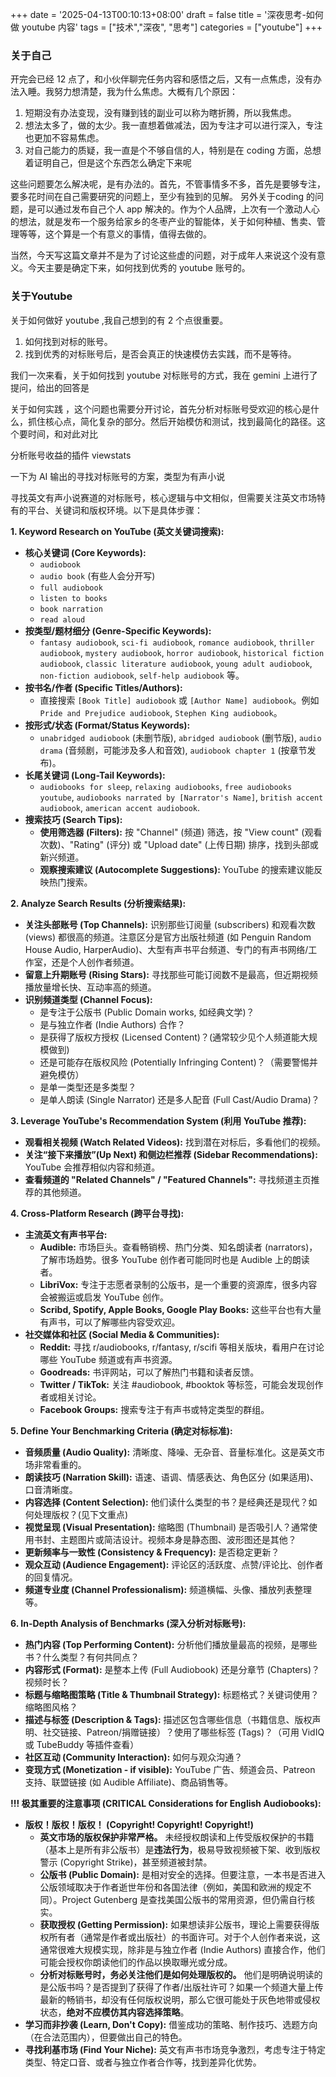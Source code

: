 +++
date = '2025-04-13T00:10:13+08:00'
draft = false
title = '深夜思考-如何做 youtube 内容'
tags = ["技术","深夜", "思考"]
categories = ["youtube"]
+++


### 关于自己
开完会已经 12 点了，和小伙伴聊完任务内容和感悟之后，又有一点焦虑，没有办法入睡。我努力想清楚，我为什么焦虑。大概有几个原因：

1. 短期没有办法变现，没有赚到钱的副业可以称为瞎折腾，所以我焦虑。
2. 想法太多了，做的太少。我一直想着做减法，因为专注才可以进行深入，专注也更加不容易焦虑。
3. 对自己能力的质疑，我一直是个不够自信的人，特别是在 coding 方面，总想着证明自己，但是这个东西怎么确定下来呢

这些问题要怎么解决呢，是有办法的。首先，不管事情多不多，首先是要够专注，要多花时间在自己需要研究的问题上，至少有独到的见解。
另外关于coding 的问题，是可以通过发布自己个人 app 解决的。作为个人品牌，上次有一个激动人心的想法，就是发布一个服务给家乡的冬枣产业的智能体，关于如何种植、售卖、管理等等，这个算是一个有意义的事情，值得去做的。

当然，今天写这篇文章并不是为了讨论这些虚的问题，对于成年人来说这个没有意义。今天主要是确定下来，如何找到优秀的 youtube 账号的。

### 关于Youtube
  关于如何做好 youtube ,我自己想到的有 2 个点很重要。
  
  1. 如何找到对标的账号。
  2. 找到优秀的对标账号后，是否会真正的快速模仿去实践，而不是等待。

  我们一次来看，关于如何找到 youtube 对标账号的方式，我在 gemini 上进行了提问，给出的回答是

  关于如何实践 ，这个问题也需要分开讨论，首先分析对标账号受欢迎的核心是什么，抓住核心点，简化复杂的部分。然后开始模仿和测试，找到最简化的路径。这个要时间，和对此对比

  分析账号收益的插件  viewstats


  一下为 AI 输出的寻找对标账号的方案，类型为有声小说



寻找英文有声小说赛道的对标账号，核心逻辑与中文相似，但需要关注英文市场特有的平台、关键词和版权环境。以下是具体步骤：

**1. Keyword Research on YouTube (英文关键词搜索):**

*   **核心关键词 (Core Keywords):**
    *   `audiobook`
    *   `audio book` (有些人会分开写)
    *   `full audiobook`
    *   `listen to books`
    *   `book narration`
    *   `read aloud`
*   **按类型/题材细分 (Genre-Specific Keywords):**
    *   `fantasy audiobook`, `sci-fi audiobook`, `romance audiobook`, `thriller audiobook`, `mystery audiobook`, `horror audiobook`, `historical fiction audiobook`, `classic literature audiobook`, `young adult audiobook`, `non-fiction audiobook`, `self-help audiobook` 等。
*   **按书名/作者 (Specific Titles/Authors):**
    *   直接搜索 `[Book Title] audiobook` 或 `[Author Name] audiobook`。例如 `Pride and Prejudice audiobook`, `Stephen King audiobook`。
*   **按形式/状态 (Format/Status Keywords):**
    *   `unabridged audiobook` (未删节版), `abridged audiobook` (删节版), `audio drama` (音频剧，可能涉及多人和音效), `audiobook chapter 1` (按章节发布)。
*   **长尾关键词 (Long-Tail Keywords):**
    *   `audiobooks for sleep`, `relaxing audiobooks`, `free audiobooks youtube`, `audiobooks narrated by [Narrator's Name]`, `british accent audiobook`, `american accent audiobook`.
*   **搜索技巧 (Search Tips):**
    *   **使用筛选器 (Filters):** 按 "Channel" (频道) 筛选，按 "View count" (观看次数)、"Rating" (评分) 或 "Upload date" (上传日期) 排序，找到头部或新兴频道。
    *   **观察搜索建议 (Autocomplete Suggestions):** YouTube 的搜索建议能反映热门搜索。

**2. Analyze Search Results (分析搜索结果):**

*   **关注头部账号 (Top Channels):** 识别那些订阅量 (subscribers) 和观看次数 (views) 都很高的频道。注意区分是官方出版社频道 (如 Penguin Random House Audio, HarperAudio)、大型有声书平台频道、专门的有声书网络/工作室，还是个人创作者频道。
*   **留意上升期账号 (Rising Stars):** 寻找那些可能订阅数不是最高，但近期视频播放量增长快、互动率高的频道。
*   **识别频道类型 (Channel Focus):**
    *   是专注于公版书 (Public Domain works, 如经典文学)？
    *   是与独立作者 (Indie Authors) 合作？
    *   是获得了版权方授权 (Licensed Content)？(通常较少见个人频道能大规模做到)
    *   还是可能存在版权风险 (Potentially Infringing Content)？（需要警惕并避免模仿）
    *   是单一类型还是多类型？
    *   是单人朗读 (Single Narrator) 还是多人配音 (Full Cast/Audio Drama)？

**3. Leverage YouTube's Recommendation System (利用 YouTube 推荐):**

*   **观看相关视频 (Watch Related Videos):** 找到潜在对标后，多看他们的视频。
*   **关注“接下来播放”(Up Next) 和侧边栏推荐 (Sidebar Recommendations):** YouTube 会推荐相似内容和频道。
*   **查看频道的 "Related Channels" / "Featured Channels":** 寻找频道主页推荐的其他频道。

**4. Cross-Platform Research (跨平台寻找):**

*   **主流英文有声书平台:**
    *   **Audible:** 市场巨头。查看畅销榜、热门分类、知名朗读者 (narrators)，了解市场趋势。很多 YouTube 创作者可能同时也是 Audible 上的朗读者。
    *   **LibriVox:** 专注于志愿者录制的公版书，是一个重要的资源库，很多内容会被搬运或启发 YouTube 创作。
    *   **Scribd, Spotify, Apple Books, Google Play Books:** 这些平台也有大量有声书，可以了解哪些内容受欢迎。
*   **社交媒体和社区 (Social Media & Communities):**
    *   **Reddit:** 寻找 r/audiobooks, r/fantasy, r/scifi 等相关版块，看用户在讨论哪些 YouTube 频道或有声书资源。
    *   **Goodreads:** 书评网站，可以了解热门书籍和读者反馈。
    *   **Twitter / TikTok:** 关注 #audiobook, #booktok 等标签，可能会发现创作者或相关讨论。
    *   **Facebook Groups:** 搜索专注于有声书或特定类型的群组。

**5. Define Your Benchmarking Criteria (确定对标标准):**

*   **音频质量 (Audio Quality):** 清晰度、降噪、无杂音、音量标准化。这是英文市场非常看重的。
*   **朗读技巧 (Narration Skill):** 语速、语调、情感表达、角色区分 (如果适用)、口音清晰度。
*   **内容选择 (Content Selection):** 他们读什么类型的书？是经典还是现代？如何处理版权？(见下文重点)
*   **视觉呈现 (Visual Presentation):** 缩略图 (Thumbnail) 是否吸引人？通常使用书封、主题图片或简洁设计。视频本身是静态图、波形图还是其他？
*   **更新频率与一致性 (Consistency & Frequency):** 是否稳定更新？
*   **观众互动 (Audience Engagement):** 评论区的活跃度、点赞/评论比、创作者的回复情况。
*   **频道专业度 (Channel Professionalism):** 频道横幅、头像、播放列表整理等。

**6. In-Depth Analysis of Benchmarks (深入分析对标账号):**

*   **热门内容 (Top Performing Content):** 分析他们播放量最高的视频，是哪些书？什么类型？有何共同点？
*   **内容形式 (Format):** 是整本上传 (Full Audiobook) 还是分章节 (Chapters)？视频时长？
*   **标题与缩略图策略 (Title & Thumbnail Strategy):** 标题格式？关键词使用？缩略图风格？
*   **描述与标签 (Description & Tags):** 描述区包含哪些信息（书籍信息、版权声明、社交链接、Patreon/捐赠链接）？使用了哪些标签 (Tags)？（可用 VidIQ 或 TubeBuddy 等插件查看）
*   **社区互动 (Community Interaction):** 如何与观众沟通？
*   **变现方式 (Monetization - if visible):** YouTube 广告、频道会员、Patreon 支持、联盟链接 (如 Audible Affiliate)、商品销售等。

**!!! 极其重要的注意事项 (CRITICAL Considerations for English Audiobooks):**

*   **版权！版权！版权！ (Copyright! Copyright! Copyright!)**
    *   **英文市场的版权保护非常严格。** 未经授权朗读和上传受版权保护的书籍（基本上是所有非公版书）是**违法行为**，极易导致视频被下架、收到版权警示 (Copyright Strike)，甚至频道被封禁。
    *   **公版书 (Public Domain):** 是相对安全的选择。但要注意，一本书是否进入公版领域取决于作者逝世年份和各国法律（例如，美国和欧洲的规定不同）。Project Gutenberg 是查找美国公版书的常用资源，但仍需自行核实。
    *   **获取授权 (Getting Permission):** 如果想读非公版书，理论上需要获得版权所有者（通常是作者或出版社）的书面许可。对于个人创作者来说，这通常很难大规模实现，除非是与独立作者 (Indie Authors) 直接合作，他们可能会授权你朗读他们的作品以换取曝光或分成。
    *   **分析对标账号时，务必关注他们是如何处理版权的。** 他们是明确说明读的是公版书吗？是否提到了获得了作者/出版社许可？如果一个频道大量上传最新的畅销书，却没有任何版权说明，那么它很可能处于灰色地带或侵权状态，**绝对不应模仿其内容选择策略**。
*   **学习而非抄袭 (Learn, Don't Copy):** 借鉴成功的策略、制作技巧、选题方向（在合法范围内），但要做出自己的特色。
*   **寻找利基市场 (Find Your Niche):** 英文有声书市场竞争激烈，考虑专注于特定类型、特定口音、或者与独立作者合作等，找到差异化优势。

